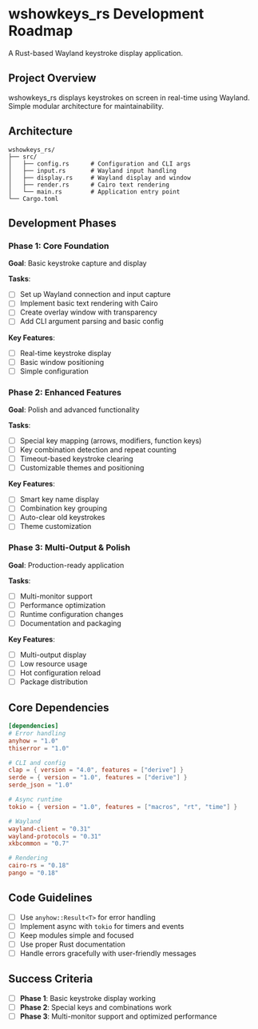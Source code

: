 # wshowkeys_rs Development Roadmap

A Rust-based Wayland keystroke display application.

## Project Overview

wshowkeys_rs displays keystrokes on screen in real-time using Wayland. Simple modular architecture for maintainability.

## Architecture

```
wshowkeys_rs/
├── src/
│   ├── config.rs      # Configuration and CLI args
│   ├── input.rs       # Wayland input handling
│   ├── display.rs     # Wayland display and window
│   ├── render.rs      # Cairo text rendering
│   └── main.rs        # Application entry point
└── Cargo.toml
```

## Development Phases

### Phase 1: Core Foundation
**Goal**: Basic keystroke capture and display

**Tasks**:
- [ ] Set up Wayland connection and input capture
- [ ] Implement basic text rendering with Cairo
- [ ] Create overlay window with transparency
- [ ] Add CLI argument parsing and basic config

**Key Features**:
- [ ] Real-time keystroke display
- [ ] Basic window positioning
- [ ] Simple configuration

### Phase 2: Enhanced Features
**Goal**: Polish and advanced functionality

**Tasks**:
- [ ] Special key mapping (arrows, modifiers, function keys)
- [ ] Key combination detection and repeat counting
- [ ] Timeout-based keystroke clearing
- [ ] Customizable themes and positioning

**Key Features**:
- [ ] Smart key name display
- [ ] Combination key grouping
- [ ] Auto-clear old keystrokes
- [ ] Theme customization

### Phase 3: Multi-Output & Polish
**Goal**: Production-ready application

**Tasks**:
- [ ] Multi-monitor support
- [ ] Performance optimization
- [ ] Runtime configuration changes
- [ ] Documentation and packaging

**Key Features**:
- [ ] Multi-output display
- [ ] Low resource usage
- [ ] Hot configuration reload
- [ ] Package distribution

## Core Dependencies

```toml
[dependencies]
# Error handling
anyhow = "1.0"
thiserror = "1.0"

# CLI and config
clap = { version = "4.0", features = ["derive"] }
serde = { version = "1.0", features = ["derive"] }
serde_json = "1.0"

# Async runtime
tokio = { version = "1.0", features = ["macros", "rt", "time"] }

# Wayland
wayland-client = "0.31"
wayland-protocols = "0.31"
xkbcommon = "0.7"

# Rendering
cairo-rs = "0.18"
pango = "0.18"
```

## Code Guidelines

- [ ] Use `anyhow::Result<T>` for error handling
- [ ] Implement async with `tokio` for timers and events
- [ ] Keep modules simple and focused
- [ ] Use proper Rust documentation
- [ ] Handle errors gracefully with user-friendly messages

## Success Criteria

- [ ] **Phase 1**: Basic keystroke display working
- [ ] **Phase 2**: Special keys and combinations work
- [ ] **Phase 3**: Multi-monitor support and optimized performance
